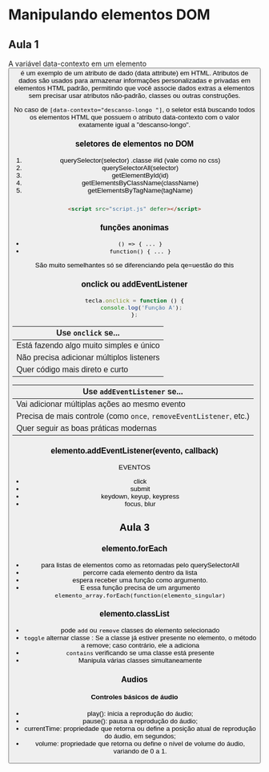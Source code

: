 # Manipulando elementos DOM

## Aula 1

A variável data-contexto em um elemento <button> é um exemplo de um atributo de dado (data attribute) em HTML. Atributos de dados são usados para armazenar informações personalizadas e privadas em elementos HTML padrão, permitindo que você associe dados extras a elementos sem precisar usar atributos não-padrão, classes ou outras construções.

No caso de `[data-contexto="descanso-longo "]`, o seletor está buscando todos os elementos HTML que possuem o atributo data-contexto com o valor exatamente igual a "descanso-longo".

### seletores de elementos no DOM

1. querySelector(selector) .classe #id (vale como no css)
2. querySelectorAll(selector)
3. getElementById(id)
4. getElementsByClassName(className)
5. getElementsByTagName(tagName)

###

```html
<script src="script.js" defer></script>
```

### funções anonimas

- `() => { ... }`
- `function() { ... }`

São muito semelhantes só se diferenciando pela qe=uestão do this

### onclick ou addEventListener

```js
tecla.onclick = function () {
    console.log('Função A');
};
```

| Use `onclick` se...                       |
| ----------------------------------------- |
| Está fazendo algo muito simples e único   |
| Não precisa adicionar múltiplos listeners |
| Quer código mais direto e curto           |

| Use `addEventListener` se...                                        |
| ------------------------------------------------------------------- |
| Vai adicionar múltiplas ações ao mesmo evento                       |
| Precisa de mais controle (como `once`, `removeEventListener`, etc.) |
| Quer seguir as boas práticas modernas                               |

### elemento.addEventListener(evento, callback)

EVENTOS

- click
- submit
- keydown, keyup, keypress
- focus, blur

## Aula 3

### elemento.forEach

- para listas de elementos como as retornadas pelo querySelectorAll
- percorre cada elemento dentro da lista
- espera receber uma função como argumento.
- E essa função precisa de um argumento `elemento_array.forEach(function(elemento_singular)`

### elemento.classList

- pode `add` ou `remove` classes do elemento selecionado
- `toggle` alternar classe : Se a classe já estiver presente no elemento, o método a remove; caso contrário, ele a adiciona
- `contains` verificando se uma classe está presente
- Manipula várias classes simultaneamente

### Audios

#### Controles básicos de áudio
- play(): inicia a reprodução do áudio;
- pause(): pausa a reprodução do áudio;
- currentTime: propriedade que retorna ou define a posição atual de reprodução do áudio, em segundos;
- volume: propriedade que retorna ou define o nível de volume do áudio, variando de 0 a 1.